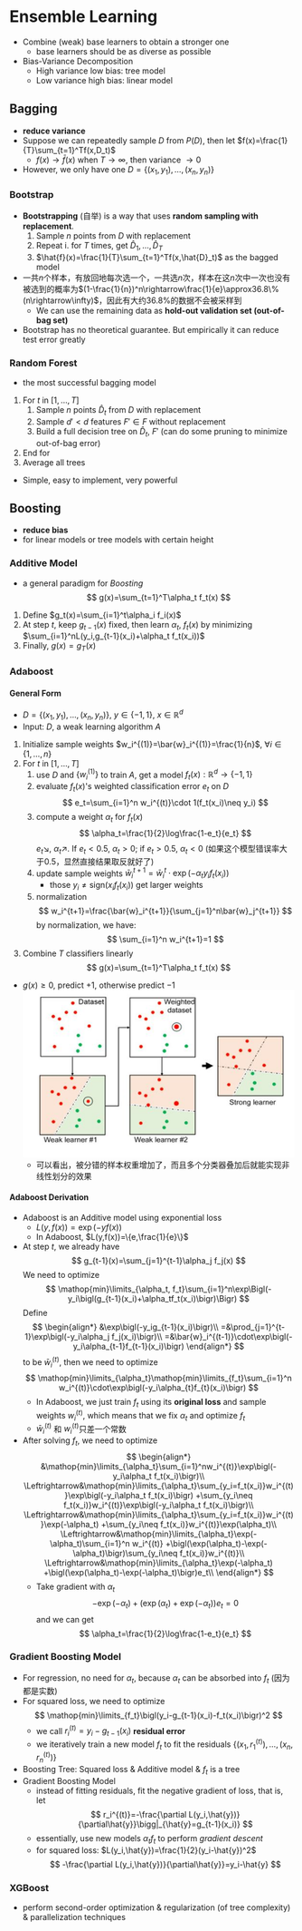# Ensemble Learning

- Combine (weak) base learners to obtain a stronger one
  - base learners should be as diverse as possible
- Bias-Variance Decomposition
  - High variance low bias: tree model
  - Low variance high bias: linear model

## Bagging

- **reduce variance**
- Suppose we can repeatedly sample $D$ from $P(D)$, then let $f(x)=\frac{1}{T}\sum_{t=1}^Tf(x,D_t)$
  - $f(x)\rightarrow\bar{f}(x)$ when $T\rightarrow\infty$, then variance $\rightarrow 0$
- However, we only have one $D=\{(x_1,y_1),\dots,(x_n,y_n)\}$

### Bootstrap

- **Bootstrapping** (自举) is a way that uses **random sampling with replacement**.
  1. Sample $n$ points from $D$ with replacement
  2. Repeat i. for $T$ times, get $\hat{D}_1,\dots,\hat{D}_T$
  3. $\hat{f}(x)=\frac{1}{T}\sum_{t=1}^Tf(x,\hat{D}_t)$ as the bagged model
- 一共$n$个样本，有放回地每次选一个，一共选$n$次，样本在这$n$次中一次也没有被选到的概率为$(1-\frac{1}{n})^n\rightarrow\frac{1}{e}\approx36.8\%(n\rightarrow\infty)$，因此有大约36.8%的数据不会被采样到
  - We can use the remaining data as **hold-out validation set (out-of-bag set)**
- Bootstrap has no theoretical guarantee. But empirically it can reduce test error greatly

### Random Forest

- the most successful bagging model

1. For $t$ in $[1,\dots,T]$
   1. Sample $n$ points $\hat{D}_t$ from $D$ with replacement
   2. Sample $d'<d$ features $F'\in F$ without replacement
   3. Build a full decision tree on $\hat{D}_t$, $F'$ (can do some pruning to minimize out-of-bag error)
2. End for
3. Average all trees

- Simple, easy to implement, very powerful

## Boosting

- **reduce bias**
- for linear models or tree models with certain height

### Additive Model

- a general paradigm for _Boosting_
  $$
    g(x)=\sum_{t=1}^T\alpha_t f_t(x)
  $$

1. Define $g_t(x)=\sum_{i=1}^t\alpha_i f_i(x)$
2. At step $t$, keep $g_{t-1}(x)$ fixed, then learn $\alpha_t$, $f_t(x)$ by minimizing $\sum_{i=1}^nL(y_i,g_{t-1}(x_i)+\alpha_t f_t(x_i))$
3. Finally, $g(x)=g_T(x)$

### Adaboost

#### General Form

- $D=\{(x_1,y_1),\dots,(x_n,y_n)\}$, $y\in\{-1,1\}$, $x\in\mathbb{R}^d$
- Input: $D$, a weak learning algorithm $A$

1. Initialize sample weights $w_i^{(1)}=\bar{w}_i^{(1)}=\frac{1}{n}$, $\forall i\in\{1,\dots,n\}$
2. For $t$ in $[1,\dots,T]$
   1. use $D$ and $\{w_i^{(1)}\}$ to train $A$, get a model $f_t(x): \mathbb{R}^d\rightarrow\{-1,1\}$
   2. evaluate $f_t(x)$'s weighted classification error $e_t$ on $D$
    $$
        e_t=\sum_{i=1}^n w_i^{(t)}\cdot 1(f_t(x_i)\neq y_i)
    $$
   3. compute a weight $\alpha_t$ for $f_t(x)$
    $$
        \alpha_t=\frac{1}{2}\log\frac{1-e_t}{e_t}
    $$
    $e_t\searrow$, $\alpha_t \nearrow$. If $e_t<0.5$, $\alpha_t>0$; if $e_t>0.5$, $\alpha_t<0$ (如果这个模型错误率大于0.5，显然直接结果取反就好了)
   4. update sample weights $\bar{w}_i^{t+1}=\bar{w}_i^t \cdot \exp(-\alpha_t y_i f_t(x_i))$
        - those $y_i \neq \text{sign}(x_if_t(x_i))$ get larger weights
   5. normalization
    $$
        w_i^{t+1}=\frac{\bar{w}_i^{t+1}}{\sum_{j=1}^n\bar{w}_j^{t+1}}
    $$
    by normalization, we have:
    $$
        \sum_{i=1}^n w_i^{t+1}=1
    $$
3. Combine $T$ classifiers linearly
   $$
    g(x)=\sum_{t=1}^T\alpha_t f_t(x)
   $$

- $g(x)\geq0$, predict $+1$, otherwise predict $-1$
  ![img1](img/7-1.jpg)
  - 可以看出，被分错的样本权重增加了，而且多个分类器叠加后就能实现非线性划分的效果

#### Adaboost Derivation

- Adaboost is an Additive model using exponential loss
  - $L(y,f(x))=\exp(-yf(x))$
  - In Adaboost, $L(y,f(x))=\{e,\frac{1}{e}\}$
- At step $t$, we already have
  $$
    g_{t-1}(x)=\sum_{j=1}^{t-1}\alpha_j f_j(x)
  $$
  We need to optimize
  $$
    \mathop{min}\limits_{\alpha_t, f_t}\sum_{i=1}^n\exp\Bigl(-y_i\bigl(g_{t-1}(x_i)+\alpha_tf_t(x_i)\bigr)\Bigr)
  $$
  Define
  $$
    \begin{align*}
        &\exp\bigl(-y_ig_{t-1}(x_i)\bigr)\\
        =&\prod_{j=1}^{t-1}\exp\bigl(-y_i\alpha_j f_j(x_i)\bigr)\\
        =&\bar{w}_i^{(t-1)}\cdot\exp\bigl(-y_i\alpha_{t-1}f_{t-1}(x_i)\bigr)
    \end{align*}
  $$
  to be $\bar{w}_i^{(t)}$, then we need to optimize
  $$
    \mathop{min}\limits_{\alpha_t}\mathop{min}\limits_{f_t}\sum_{i=1}^n w_i^{(t)}\cdot\exp\bigl(-y_i\alpha_{t}f_{t}(x_i)\bigr)
  $$
  - In Adaboost, we just train $f_t$ using its **original loss** and sample weights $w_i^{(t)}$, which means that we fix $\alpha_t$ and optimize $f_t$
  - $\bar{w}_i^{(t)}$ 和 $w_i^{(t)}$只差一个常数
- After solving $f_t$, we need to optimize
  $$
    \begin{align*}
        &\mathop{min}\limits_{\alpha_t}\sum_{i=1}^nw_i^{(t)}\exp\bigl(-y_i\alpha_t f_t(x_i)\bigr)\\
        \Leftrightarrow&\mathop{min}\limits_{\alpha_t}\sum_{y_i=f_t(x_i)}w_i^{(t)}\exp\bigl(-y_i\alpha_t f_t(x_i)\bigr)
        +\sum_{y_i\neq f_t(x_i)}w_i^{(t)}\exp\bigl(-y_i\alpha_t f_t(x_i)\bigr)\\
        \Leftrightarrow&\mathop{min}\limits_{\alpha_t}\sum_{y_i=f_t(x_i)}w_i^{(t)}\exp(-\alpha_t)
        +\sum_{y_i\neq f_t(x_i)}w_i^{(t)}\exp(\alpha_t)\\
        \Leftrightarrow&\mathop{min}\limits_{\alpha_t}\exp(-\alpha_t)\sum_{i=1}^n w_i^{(t)}
        +\bigl(\exp(\alpha_t)-\exp(-\alpha_t)\bigr)\sum_{y_i\neq f_t(x_i)}w_i^{(t)}\\
        \Leftrightarrow&\mathop{min}\limits_{\alpha_t}\exp(-\alpha_t)
        +\bigl(\exp(\alpha_t)-\exp(-\alpha_t)\bigr)e_t\\
    \end{align*}
  $$
  - Take gradient with $\alpha_t$
    $$
    -\exp(-\alpha_t)+\bigl(\exp(\alpha_t)+\exp(-\alpha_t)\bigr)e_t=0
    $$
    and we can get
    $$
        \alpha_t=\frac{1}{2}\log\frac{1-e_t}{e_t}
    $$

### Gradient Boosting Model

- For regression, no need for $\alpha_t$, because $\alpha_t$ can be absorbed into $f_t$ (因为都是实数)
- For squared loss, we need to optimize
  $$
    \mathop{min}\limits_{f_t}\bigl(y_i-g_{t-1}(x_i)-f_t(x_i)\bigr)^2
  $$
  - we call $r_i^{(t)}=y_i-g_{t-1}(x_i)$ **residual error**
  - we iteratively train a new model $f_t$ to fit the residuals $\{(x_1,r_1^{(t)}),\dots,(x_n,r_n^{(t)})\}$
- Boosting Tree: Squared loss & Additive model & $f_t$ is a tree
- Gradient Boosting Model
  - instead of fitting residuals, fit the negative gradient of loss, that is, let
    $$
    r_i^{(t)}=-\frac{\partial L(y_i,\hat{y})}{\partial\hat{y}}\bigg|_{\hat{y}=g_{t-1}(x_i)}
    $$
  - essentially, use new models $\alpha_t f_t$ to perform _gradient descent_
  - for squared loss: $L(y_i,\hat{y})=\frac{1}{2}(y_i-\hat{y})^2$
    $$
    -\frac{\partial L(y_i,\hat{y})}{\partial\hat{y}}=y_i-\hat{y}
    $$

### XGBoost

- perform second-order optimization & regularization (of tree complexity) & parallelization techniques
